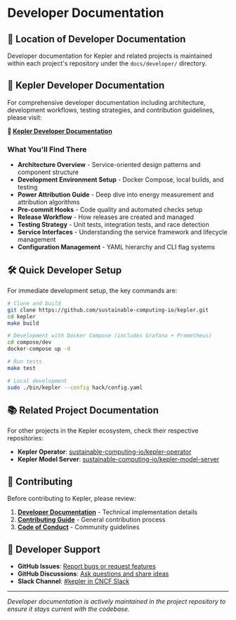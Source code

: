 # Developer Documentation

## 📍 Location of Developer Documentation

Developer documentation for Kepler and related projects is maintained within
each project's repository under the `docs/developer/` directory.

## 🔗 Kepler Developer Documentation

For comprehensive developer documentation including architecture, development
workflows, testing strategies, and contribution guidelines, please visit:

**🚀 [Kepler Developer Documentation](https://github.com/sustainable-computing-io/kepler/tree/main/docs/developer)**

### What You'll Find There

- **Architecture Overview** - Service-oriented design patterns and component structure
- **Development Environment Setup** - Docker Compose, local builds, and testing
- **Power Attribution Guide** - Deep dive into energy measurement and attribution algorithms
- **Pre-commit Hooks** - Code quality and automated checks setup
- **Release Workflow** - How releases are created and managed
- **Testing Strategy** - Unit tests, integration tests, and race detection
- **Service Interfaces** - Understanding the service framework and lifecycle management
- **Configuration Management** - YAML hierarchy and CLI flag systems

## 🛠️ Quick Developer Setup

For immediate development setup, the key commands are:

```bash
# Clone and build
git clone https://github.com/sustainable-computing-io/kepler.git
cd kepler
make build

# Development with Docker Compose (includes Grafana + Prometheus)
cd compose/dev
docker-compose up -d

# Run tests
make test

# Local development
sudo ./bin/kepler --config hack/config.yaml
```

## 📚 Related Project Documentation

For other projects in the Kepler ecosystem, check their respective repositories:

- **Kepler Operator**: [sustainable-computing-io/kepler-operator](https://github.com/sustainable-computing-io/kepler-operator)
- **Kepler Model Server**: [sustainable-computing-io/kepler-model-server](https://github.com/sustainable-computing-io/kepler-model-server)

## 🤝 Contributing

Before contributing to Kepler, please review:

1. **[Developer Documentation](https://github.com/sustainable-computing-io/kepler/tree/main/docs/developer)** - Technical implementation details
2. **[Contributing Guide](../../project/contributing.md)** - General contribution process
3. **[Code of Conduct](https://github.com/sustainable-computing-io/kepler/blob/main/CODE_OF_CONDUCT.md)** - Community guidelines

## 💬 Developer Support

- **GitHub Issues**: [Report bugs or request features](https://github.com/sustainable-computing-io/kepler/issues)
- **GitHub Discussions**: [Ask questions and share ideas](https://github.com/sustainable-computing-io/kepler/discussions)
- **Slack Channel**: [#kepler in CNCF Slack](https://cloud-native.slack.com/archives/C06HYDN4A01)

---

*Developer documentation is actively maintained in the project repository to ensure it stays current with the codebase.*
